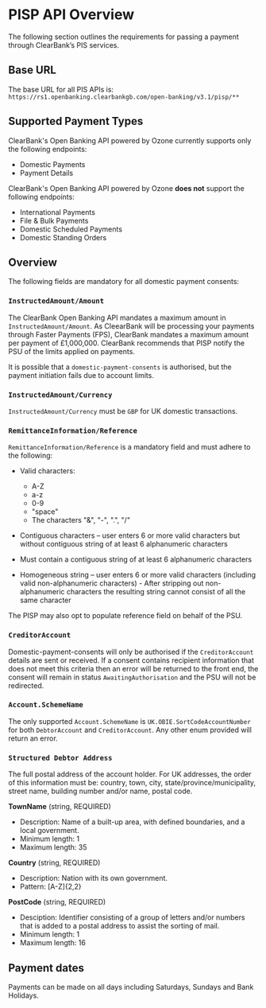 # PISP API Overview

The following section outlines the requirements for passing a payment through ClearBank’s PIS services.  

## Base URL
The base URL for all PIS APIs is: `https://rs1.openbanking.clearbankgb.com/open-banking/v3.1/pisp/**`

## Supported Payment Types
ClearBank's Open Banking API powered by Ozone currently supports only the following endpoints:
- Domestic Payments
- Payment Details

ClearBank's Open Banking API powered by Ozone **does not** support the following endpoints:
- International Payments
- File & Bulk Payments
- Domestic Scheduled Payments
- Domestic Standing Orders

## Overview
The following fields are mandatory for all domestic payment consents:

### `InstructedAmount/Amount`
The ClearBank Open Banking API mandates a maximum amount in `InstructedAmount/Amount`. As CleearBank will be processing your payments through Faster Payments (FPS), ClearBank mandates a maximum amount per payment of £1,000,000. ClearBank recommends that PISP notify the PSU of the limits applied on payments. 

It is possible that a `domestic-payment-consents` is authorised, but the payment initiation fails due to account limits.

### `InstructedAmount/Currency`
`InstructedAmount/Currency` must be `GBP` for UK domestic transactions. 

### `RemittanceInformation/Reference`
`RemittanceInformation/Reference` is a mandatory field and must adhere to the following:
- Valid characters:
  - A-Z
  - a-z
  - 0-9
  - "space"
  - The characters "&", "-", ".", "/"
  
- Contiguous characters – user enters 6 or more valid characters but without contiguous string of at least 6 alphanumeric characters
- Must contain a contiguous string of at least 6 alphanumeric characters
- Homogeneous string – user enters 6 or more valid characters (including valid non-alphanumeric characters) - After stripping out non-alphanumeric characters the resulting string cannot consist of all the same character

The PISP may also opt to populate reference field on behalf of the PSU.

### `CreditorAccount`
Domestic-payment-consents will only be authorised if the `CreditorAccount` details are sent or received. If a consent contains recipient information that does not meet this criteria then an error will be returned to the front end, the consent will remain in status `AwaitingAuthorisation` and the PSU will not be redirected.

### `Account.SchemeName`
The only supported `Account.SchemeName` is `UK.OBIE.SortCodeAccountNumber` for both `DebtorAccount` and `CreditorAccount`. Any other enum provided will return an error.

### `Structured Debtor Address`
The full postal address of the account holder. For UK addresses, the order of this information must be: country, town, city, state/province/municipality, street name, building number and/or name, postal code. 

**TownName** (string, REQUIRED)
- Description: Name of a built-up area, with defined boundaries, and a local government.
- Minimum length: 1
- Maximum length: 35

**Country** (string, REQUIRED)
- Description: Nation with its own government.
- Pattern: [A-Z]{2,2}
  
**PostCode** (string, REQUIRED)
- Desciption: Identifier consisting of a group of letters and/or numbers that is added to a postal address to assist the sorting of mail.
- Minimum length: 1
- Maximum length: 16


## Payment dates
Payments can be made on all days including Saturdays, Sundays and Bank Holidays.

